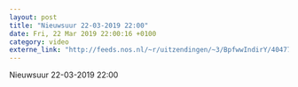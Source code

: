 ```yaml
---
layout: post
title: "Nieuwsuur 22-03-2019 22:00"
date: Fri, 22 Mar 2019 22:00:16 +0100
category: video
externe_link: "http://feeds.nos.nl/~r/uitzendingen/~3/BpfwwIndirY/40477"
---
```


Nieuwsuur 22-03-2019 22:00<img src="http://feeds.feedburner.com/~r/uitzendingen/~4/BpfwwIndirY" height="1" width="1" alt=""/>

